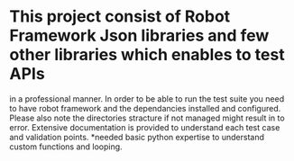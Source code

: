 # This project consist of Robot Framework Json libraries and few other libraries which enables to test APIs 
in a professional manner.
In order to be able to run the test suite you need to have robot framework and the dependancies installed and configured.
Please also note the directories stracture if not managed might result in to error.
Extensive documentation is provided to understand each test case and validation points.
*needed basic python expertise to understand custom functions and looping.
